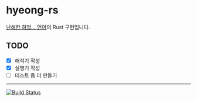 # hyeong-rs

[난해한 혀엉... 언어](https://gist.github.com/xnuk/d9f883ede568d97caa158255e4b4d069)의
Rust 구현입니다.

## TODO

- [x] 해석기 작성
- [x] 실행기 작성
- [ ] 테스트 좀 더 만들기

---

[![Build Status](https://travis-ci.org/VBChunguk/hyeong-rs.svg?branch=master)](https://travis-ci.org/VBChunguk/hyeong-rs)

